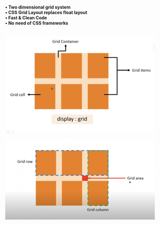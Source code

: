 
<br>
<b> • Two dimensional grid system<br>
        • CSS Grid Layout replaces float layout<br>
        • Fast & Clean Code<br>
        • No need of CSS frameworks<br>
    </b>
<br>

<img src="image/display.png" width="480px"><br>

<img src="image/grid.png" width="480px">

